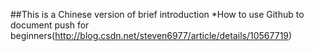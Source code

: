 ##This is a Chinese version of brief introduction 
 *How to use Github to document push for beginners(http://blog.csdn.net/steven6977/article/details/10567719)
